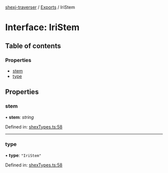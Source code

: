[shexj-traverser](../README.md) / [Exports](../modules.md) / IriStem

# Interface: IriStem

## Table of contents

### Properties

- [stem](iristem.md#stem)
- [type](iristem.md#type)

## Properties

### stem

• **stem**: *string*

Defined in: [shexTypes.ts:58](https://github.com/o-development/shexj-traverser/blob/a00dc5a/lib/shexTypes.ts#L58)

___

### type

• **type**: ``"IriStem"``

Defined in: [shexTypes.ts:58](https://github.com/o-development/shexj-traverser/blob/a00dc5a/lib/shexTypes.ts#L58)
